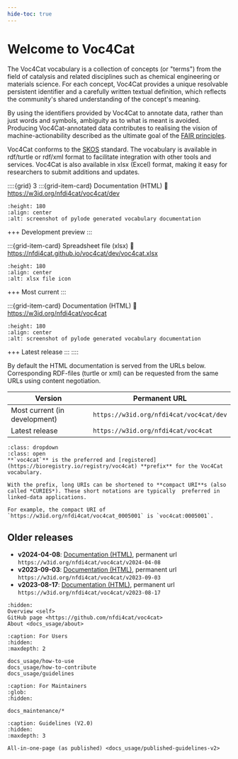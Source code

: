 ```yaml
---
hide-toc: true
---
```


# Welcome to Voc4Cat

The Voc4Cat vocabulary is a collection of concepts (or "terms") from the field of catalysis and related disciplines such as chemical engineering or materials science.
For each concept, Voc4Cat provides a unique resolvable persistent identifier and a carefully written textual definition,
which reflects the community's shared understanding of the concept's meaning.

By using the identifiers provided by Voc4Cat to annotate data, rather than just words and symbols, ambiguity as to what is meant is avoided.
Producing Voc4Cat-annotated data contributes to realising the vision of machine-actionability described as the ultimate goal of the [FAIR principles](https://doi.org/10.1038/sdata.2016.18).

Voc4Cat conforms to the [SKOS](https://www.w3.org/TR/skos-reference/) standard.
The vocabulary is available in rdf/turtle or rdf/xml format to facilitate integration with other tools and services.
Voc4Cat is also available in xlsx (Excel) format, making it easy for researchers to submit additions and updates.

::::{grid} 3
:::{grid-item-card} Documentation (HTML)
:link: https://w3id.org/nfdi4cat/voc4cat/dev

```{image} _static/voc4cat-pylode-docs.webp
:height: 180
:align: center
:alt: screenshot of pylode generated vocabulary documentation
```

+++
Development preview
:::

:::{grid-item-card} Spreadsheet file (xlsx)
:link: https://nfdi4cat.github.io/voc4cat/dev/voc4cat.xlsx

```{image} _static/xlsx-icon-on-concept-sheet.webp
:height: 180
:align: center
:alt: xlsx file icon
```
+++
Most current
:::

:::{grid-item-card} Documentation (HTML)
:link: https://w3id.org/nfdi4cat/voc4cat

```{image} _static/voc4cat-pylode-docs.webp
:height: 180
:align: center
:alt: screenshot of pylode generated vocabulary documentation
```
+++
Latest release
:::
::::

By default the HTML documentation is served from the URLs below.
Corresponding RDF-files (turtle or xml) can be requested from the same URLs using content negotiation.

| Version                       | Permanent URL                               |
| ----------------------------- | ------------------------------------------- |
| Most current (in development) | ```https://w3id.org/nfdi4cat/voc4cat/dev``` |
| Latest release                | ```https://w3id.org/nfdi4cat/voc4cat```     |

```{tip}
:class: dropdown
:class: open
**`voc4cat`** is the preferred and [registered](https://bioregistry.io/registry/voc4cat) **prefix** for the Voc4Cat vocabulary.

With the prefix, long URIs can be shortened to **compact URI**s (also called *CURIES*). These short notations are typically  preferred in linked-data applications.

For example, the compact URI of `https://w3id.org/nfdi4cat/voc4cat_0005001` is `voc4cat:0005001`.
```

## Older releases

- **v2024-04-08**: [Documentation (HTML)](https://w3id.org/nfdi4cat/voc4cat/v2024-04-08), permanent url `https://w3id.org/nfdi4cat/voc4cat/v2024-04-08`
- **v2023-09-03**: [Documentation (HTML)](https://w3id.org/nfdi4cat/voc4cat/v2023-09-03"), permanent url `https://w3id.org/nfdi4cat/voc4cat/v2023-09-03`
- **v2023-08-17**: [Documentation (HTML)](https://w3id.org/nfdi4cat/voc4cat/v2023-08-17), permanent url `https://w3id.org/nfdi4cat/voc4cat/v2023-08-17`

```{toctree}
:hidden:
Overview <self>
GitHub page <https://github.com/nfdi4cat/voc4cat>
About <docs_usage/about>
```

```{toctree}
:caption: For Users
:hidden:
:maxdepth: 2

docs_usage/how-to-use
docs_usage/how-to-contribute
docs_usage/guidelines
```

```{toctree}
:caption: For Maintainers
:glob:
:hidden:

docs_maintenance/*
```

```{toctree}
:caption: Guidelines (V2.0)
:hidden:
:maxdepth: 3

All-in-one-page (as published) <docs_usage/published-guidelines-v2>
```
